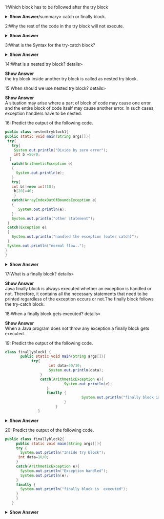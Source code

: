 1:Which block has to be followed after the try block
<details><summary> <b> Show Answer</b>/summary>
catch or finally block.
</details>

2:Why the rest of the code in the try block will not execute.
<details><summary><b> Show Answer</b></summary>
whenever an exception is occurred in the try block the rest of the code will not execute.
</details>

3:What is the Syntax for the try-catch block? 
<details><summary><b> Show Answer</b></summary>
``` java
 try{

 }
 catch(Exceptionclass Exceptionobject){

 }
```
</details>

4:Can we have multiple catch blocks with the single try block.
<details><summary> <b> Show Answer</b></summary>
yes
</details>

5:Who handles the exception if the exception is not handled by the programmer itself.
<details><summary> <b> Show Answer</b></summary>
Java Virtual Machine(JVM).
</details>

6:What is the role of JVM in default ExceptionHandling mechanism.
<details><summary><b> Show Answer</b></summary>
<code>
Prints out the exception description
Prints the StackTrace
Causes the program to terminate.
</code>
</details>

7:How the normal flow of the program is maintained in the exception handling mechanism.
<details><summary><b> Show Answer</b></summary>
if the programmer handles the exception.
</details>

8:Predict the output of the following code.
 ``` java   
public class Example1 {    
  public static void main(String[] args) {    
     int a=10/0;   
        System.out.println("Exception Occurred");   
  }    
}
```
<details><summary><b> Show Answer</b></summary>
/by zero
</details>

9:Predict the output of the following code.
 ``` java   
public class trycatchexample1 {  
  
    public static void main(String[] args) {  
        try  
        {  
        int b=5/0;  
        }  
        catch(ArithmeticException e)  
        {  
            System.out.println(e);  
        }  
        System.out.println("Exception Occurred");  
    }  
      
}  
```
<details><summary> <b> Show Answer</b></summary>
/by zero
Exception Occurred
</details>

10:Predict the output of the following code.
 ``` java   
public class trycatchexample3 {  
  
    public static void main(String[] args) {  
        try  
        {  
        int c=25/0;  
        }  
        catch(ArithmeticException e)  
        {  
            System.out.println("A number cannot be divided  by zero");  
        }    
    }  
      
}  
```
<details><summary><b> Show Answer</b></summary>
A number cannot be divided  by zero
</details>

11:Predict the output of the following code.
 ``` java   
public class trycatchexample4 {  
    public static void main(String[] args) {  
        try  
        {  
        int c[]=new int[10];  
        c[22]=50;
        }  
        catch(ArrayIndexOutOfBoundsException e)  
        {  
            System.out.println("Array index error");  
        }    
    }  
      
}  
```
<details><summary><b> Show Answer</b></summary>
Array index error
</details>

12:Predict the output of the following code.
 ``` java   
import java.io.*;
public class trycatchexample5 {  
    public static void main(String[] args) {  
        PrintWriter p;  
        try {  
            p = new PrintWriter("abc.txt");  
            p.println("Exception Occurred");  
            }  
        catch (FileNotFoundException e) {      
            System.out.println("The File location is not found");  
        }         
    }  
}  
```
<details><summary><b> Show Answer</b></summary>
The File location is not found
</details>

13:How catch block is executed in multiple catch blocks?
details><summary><b> Show Answer</b></summary>
All the catch blocks must be ordered from most specific to most generic i.e it should start from ArithmeticException class and then to the Exception class.
</details>

14:What is a nested try  block?
details><summary><b> Show Answer</b></summary>
the try block inside another try block is called as nested try block.
</details>

15:When should we use nested try  block?
details><summary> <b> Show Answer</b></summary>
A situation may arise where a part of  block of code may cause one error and the entire block of code itself may cause another error. In such cases, exception handlers have to be nested.
</details>

16: Predict the output of the following code.
 ``` java   
public class nestedtryblock1{    
 public static void main(String args[]){   
  try{    
    try{    
     System.out.println("Divide by zero error");    
     int b =50/0;    
   }  
    catch(ArithmeticException e)  
    {  
      System.out.println(e);  
    }    
    try{    
    int b[]=new int[10];    
     b[20]=40;    
     }  
    catch(ArrayIndexOutOfBoundsException e)  
    {  
       System.out.println(e);  
    }      
    System.out.println("other statement");    
  }  
  catch(Exception e)  
  {  
    System.out.println("handled the exception (outer catch)");  
  }     
  System.out.println("normal flow..");    
 }    
}  
```
<details><summary><b> Show Answer</b></summary>
<code>
Divide by zero error
/by zero
Index 10 out of bounds for length 10
</code>
</details>

17:What is a finally  block?
details><summary><b> Show Answer</b></summary>
Java finally block is always executed whether an exception is handled or not. Therefore, it contains all the necessary statements that need to be printed regardless of the exception occurs or not.The finally block follows the try-catch block.
</details>

18:When a finally block gets executed?
details><summary><b> Show Answer</b></summary>
When a Java program does not throw any exception a finally block gets  executed.
</details>

19: Predict the output of the following code.
 ``` java   
class finallyblock1 {    
        public static void main(String args[]){    
             try{    
                     int data=50/10;    
                     System.out.println(data);    
                 }    
                 catch(ArithmeticException e){  
	                        System.out.println(e);  
	                }    
                    finally {  
                                	System.out.println("finally block is executed");  
	                        }     
                        }    
                }    
```
<details><summary><b> Show Answer</b></summary>
<code> 5
finally block is executed
</code>
</details>

20: Predict the output of the following code.
 ``` java   
public class finallyblock2{    
      public static void main(String args[]){   
      try {    
        System.out.println("Inside try block");  
       int data=10/0;      
      }   
      catch(ArithmeticException e){  
        System.out.println("Exception handled");  
        System.out.println(e);  
      }   
      finally {  
        System.out.println("finally block is  executed");  
      }      
      }    
    }  
```
<details><summary><b> Show Answer</b></summary>
<code>
Inside try block
Exception handled
/ by zero
finally block is executed
</code>
</details>
